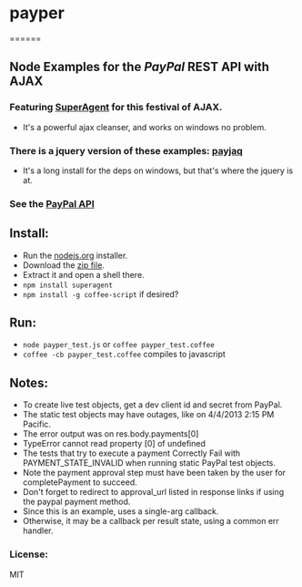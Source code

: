 ###
# payper
======

## Node Examples for the _PayPal_ REST API with AJAX

### Featuring [SuperAgent](https://github.com/visionmedia/superagent) for this festival of AJAX.
- It's a powerful ajax cleanser, and works on windows no problem.

### There is a jquery version of these examples: __[payjaq](https://github.com/apelade/payjaq)__
- It's a long install for the deps on windows, but that's where the jquery is at.

### See the [PayPal API](https://developer.paypal.com/webapps/developer/docs/api) 


## Install:
- Run the [nodejs.org](http://nodejs.org) installer.
- Download the [zip file](https://github.com/apelade/payper/archive/master.zip).
- Extract it and open a shell there.
- `npm install superagent`
- `npm install -g coffee-script` if desired?


## Run:
- `node payper_test.js` or `coffee payper_test.coffee`
- `coffee -cb payper_test.coffee` compiles to javascript


## Notes:
- To create live test objects, get a dev client id and secret from PayPal.
- The static test objects may have outages, like on 4/4/2013 2:15 PM Pacific.
 - The error output was on res.body.payments[0]
 - TypeError cannot read property [0] of undefined
- The tests that try to execute a payment Correctly Fail with PAYMENT_STATE_INVALID 
  when running static PayPal test objects.
- Note the payment approval step must have been taken by the user for
  completePayment to succeed.
- Don't forget to redirect to approval_url listed in response links if using
  the paypal payment method.
- Since this is an example, uses a single-arg callback.
- Otherwise, it may be a callback per result state, using a common err handler.

### License:
MIT 
